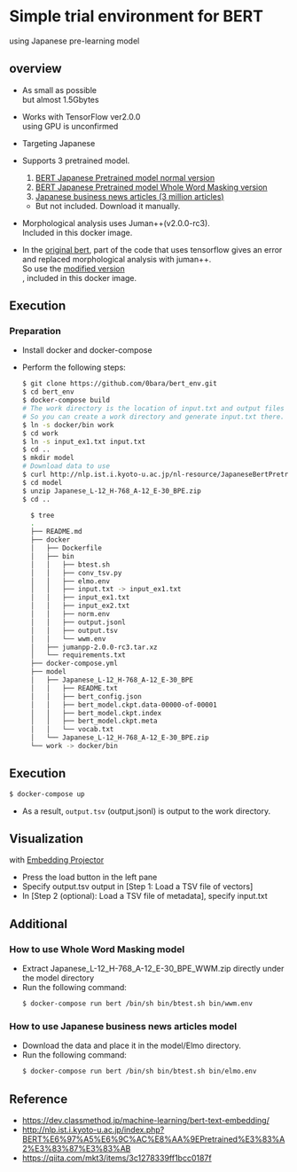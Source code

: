 # Simple trial environment for BERT  
using Japanese pre-learning model

## overview
- As small as possible  
but almost 1.5Gbytes  
- Works with TensorFlow ver2.0.0  
using GPU is unconfirmed
- Targeting Japanese  
- Supports 3 pretrained model.
  1. [BERT Japanese Pretrained model normal version](http://nlp.ist.i.kyoto-u.ac.jp/index.php?BERT%E6%97%A5%E6%9C%AC%E8%AA%9EPretrained%E3%83%A2%E3%83%87%E3%83%AB)  
  1. [BERT Japanese Pretrained model Whole Word Masking version](http://nlp.ist.i.kyoto-u.ac.jp/index.php?BERT%E6%97%A5%E6%9C%AC%E8%AA%9EPretrained%E3%83%A2%E3%83%87%E3%83%AB)  
  1. [Japanese business news articles (3 million articles)](https://qiita.com/mkt3/items/3c1278339ff1bcc0187f)

  - But not included. Download it manually.  
- Morphological analysis uses Juman++(v2.0.0-rc3).  
 Included in this docker image.
- In the [original bert](https://github.com/google-research/bert), part of the code that uses tensorflow gives an error  
and replaced morphological analysis with juman++.  
So use the [modified version](https://github.com/0bara/bert)  
, included in this docker image.
## Execution
### Preparation
- Install docker and docker-compose
- Perform the following steps:
  ```bash
  $ git clone https://github.com/0bara/bert_env.git
  $ cd bert_env
  $ docker-compose build
  # The work directory is the location of input.txt and output files (output.jsonl, output.tsv).
  # So you can create a work directory and generate input.txt there.
  $ ln -s docker/bin work
  $ cd work
  $ ln -s input_ex1.txt input.txt
  $ cd ..
  $ mkdir model
  # Download data to use
  $ curl http://nlp.ist.i.kyoto-u.ac.jp/nl-resource/JapaneseBertPretrainedModel/Japanese_L-12_H-768_A-12_E-30_BPE.zip -o model/Japanese_L-12_H-768_A-12_E-30_BPE.zip
  $ cd model
  $ unzip Japanese_L-12_H-768_A-12_E-30_BPE.zip
  $ cd ..
  ```

  ```bash
	$ tree
	.
	├── README.md
	├── docker
	│   ├── Dockerfile
	│   ├── bin
	│   │   ├── btest.sh
	│   │   ├── conv_tsv.py
	│   │   ├── elmo.env
	│   │   ├── input.txt -> input_ex1.txt
	│   │   ├── input_ex1.txt
	│   │   ├── input_ex2.txt
	│   │   ├── norm.env
	│   │   ├── output.jsonl
	│   │   ├── output.tsv
	│   │   └── wwm.env
	│   ├── jumanpp-2.0.0-rc3.tar.xz
	│   └── requirements.txt
	├── docker-compose.yml
	├── model
	│   ├── Japanese_L-12_H-768_A-12_E-30_BPE
	│   │   ├── README.txt
	│   │   ├── bert_config.json
	│   │   ├── bert_model.ckpt.data-00000-of-00001
	│   │   ├── bert_model.ckpt.index
	│   │   ├── bert_model.ckpt.meta
	│   │   └── vocab.txt
	│   └── Japanese_L-12_H-768_A-12_E-30_BPE.zip
	└── work -> docker/bin

  ```
## Execution

```bash
$ docker-compose up
```
 - As a result, `output.tsv` (output.jsonl) is output to the work directory.

## Visualization  
with [Embedding Projector](http://projector.tensorflow.org/)
- Press the load button in the left pane
- Specify output.tsv output in [Step 1: Load a TSV file of vectors]
- In [Step 2 (optional): Load a TSV file of metadata], specify input.txt

## Additional
### How to use Whole Word Masking model
- Extract Japanese_L-12_H-768_A-12_E-30_BPE_WWM.zip directly under the model directory
- Run the following command:  
  ```bash
  $ docker-compose run bert /bin/sh bin/btest.sh bin/wwm.env
  ```
### How to use Japanese business news articles model
- Download the data and place it in the model/Elmo directory.
- Run the following command:  
  ```bash
  $ docker-compose run bert /bin/sh bin/btest.sh bin/elmo.env
  ```
## Reference
- https://dev.classmethod.jp/machine-learning/bert-text-embedding/
- http://nlp.ist.i.kyoto-u.ac.jp/index.php?BERT%E6%97%A5%E6%9C%AC%E8%AA%9EPretrained%E3%83%A2%E3%83%87%E3%83%AB
- https://qiita.com/mkt3/items/3c1278339ff1bcc0187f


